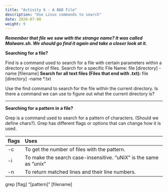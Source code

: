 ```yaml
---
title: "Activity 6 - A BAD File"
description: "Use Linux commands to search"
date: 2020-07-08
weight: 9
---
```


***Remember that file we saw with the strange name? It was called Malware.sh. We should go find it again and take a closer look 
at it.***

**Searching for a file?**

Find is a command used to search for a file with certain parameters within a directory or region of files.
Search for a specific File Name:
file [directory] -name [filename]
**Search for all text files (Files that end with .txt):**
file [directory] -name *.txt 

Use the find command to search for the file within the current directory. Is there a command we can use to figure out what the current directory is?

--------------------------

**Searching for a pattern in a file?**

Grep is a command used to search for a pattern of characters. (Should we define chars?). Grep has different flags or options that can change how it is used.


|flags | Uses |
| :--- | :---- |
| -c | To get the number of files with the pattern. |
| -i | To make the search case-insensitive. “uNiX” is the same as “unix” |
| -n | To return matched lines and their line numbers. |

grep [flag] “[pattern]” [filename]
